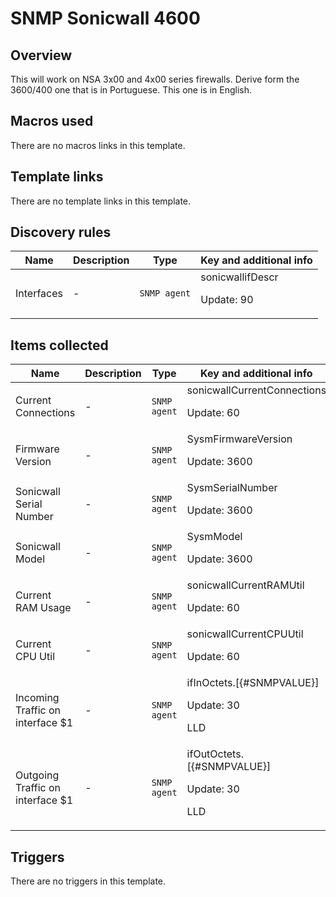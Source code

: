 # SNMP Sonicwall 4600

## Overview

This will work on NSA 3x00 and 4x00 series firewalls. Derive form the 3600/400 one that is in Portuguese. This one is in English.



## Macros used

There are no macros links in this template.

## Template links

There are no template links in this template.

## Discovery rules

|Name|Description|Type|Key and additional info|
|----|-----------|----|----|
|Interfaces |<p>-</p>|`SNMP agent`|sonicwallifDescr<p>Update: 90</p>|
## Items collected

|Name|Description|Type|Key and additional info|
|----|-----------|----|----|
|Current Connections|<p>-</p>|`SNMP agent`|sonicwallCurrentConnections<p>Update: 60</p>|
|Firmware Version|<p>-</p>|`SNMP agent`|SysmFirmwareVersion<p>Update: 3600</p>|
|Sonicwall Serial Number|<p>-</p>|`SNMP agent`|SysmSerialNumber<p>Update: 3600</p>|
|Sonicwall Model|<p>-</p>|`SNMP agent`|SysmModel<p>Update: 3600</p>|
|Current RAM Usage|<p>-</p>|`SNMP agent`|sonicwallCurrentRAMUtil<p>Update: 60</p>|
|Current CPU Util|<p>-</p>|`SNMP agent`|sonicwallCurrentCPUUtil<p>Update: 60</p>|
|Incoming Traffic on interface $1|<p>-</p>|`SNMP agent`|ifInOctets.[{#SNMPVALUE}]<p>Update: 30</p><p>LLD</p>|
|Outgoing Traffic on interface $1|<p>-</p>|`SNMP agent`|ifOutOctets.[{#SNMPVALUE}]<p>Update: 30</p><p>LLD</p>|
## Triggers

There are no triggers in this template.

